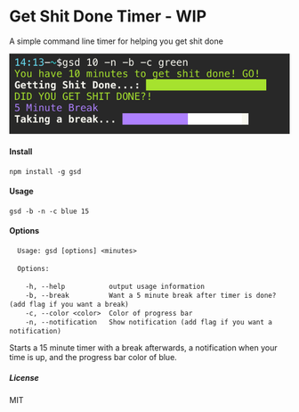 # Get Shit Done Timer - WIP

A simple command line timer for helping you get shit done 

![Get Shit Done](./screenshot.png)

#### Install
```
npm install -g gsd
```

#### Usage

```
gsd -b -n -c blue 15
```

#### Options 

```
  Usage: gsd [options] <minutes>

  Options:

    -h, --help           output usage information
    -b, --break          Want a 5 minute break after timer is done? (add flag if you want a break)
    -c, --color <color>  Color of progress bar
    -n, --notification   Show notification (add flag if you want a notification)
```

Starts a 15 minute timer with a break afterwards, a notification when your time is up, and the progress bar color of blue. 

##### License

MIT
